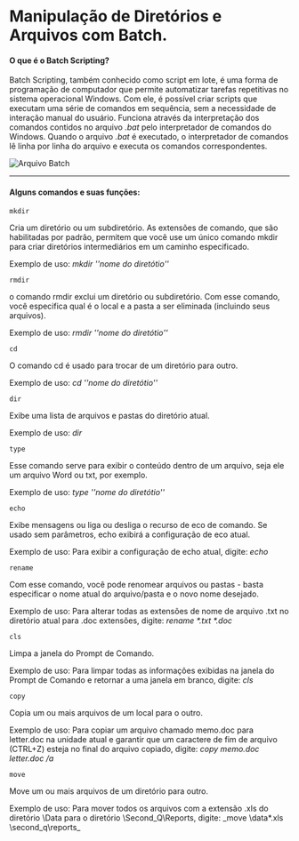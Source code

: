 #  Manipulação de Diretórios e Arquivos com Batch.


#### O que é o Batch Scripting? 

Batch Scripting, também conhecido como script em lote, é uma forma de programação de computador que permite automatizar tarefas repetitivas no sistema operacional Windows. Com ele, é possível criar scripts que executam uma série de comandos em sequência, sem a necessidade de interação manual do usuário.
Funciona através da interpretação dos comandos contidos no arquivo _.bat_ pelo interpretador de comandos do Windows. Quando o arquivo _.bat_ é executado, o interpretador de comandos lê linha por linha do arquivo e executa os comandos correspondentes.

![Arquivo Batch](https://tecnologiaeinformacao.netlify.app/assets/imgs_posts/batch/intro-to-batch-ptbr/batch-program-dir.png)

---

#### Alguns comandos e suas funções:

```
mkdir
```
Cria um diretório ou um subdiretório. As extensões de comando, que são habilitadas por padrão, permitem que você use um único comando mkdir para criar diretórios intermediários em um caminho especificado.

 Exemplo de uso: _mkdir ''nome do diretótio''_

```
rmdir
```
o comando rmdir exclui um diretório ou subdiretório. Com esse comando, você especifica qual é o local e a pasta a ser eliminada (incluindo seus arquivos).

 Exemplo de uso: _rmdir ''nome do diretótio''_

```
cd
```

O comando cd é usado para trocar de um diretório para outro.

 Exemplo de uso: _cd ''nome do diretótio''_

```
dir
```
Exibe uma lista de arquivos e pastas do diretório atual.

 Exemplo de uso: _dir_

```
type
```
Esse comando serve para exibir o conteúdo dentro de um arquivo, seja ele um arquivo Word ou txt, por exemplo.

 Exemplo de uso: _type ''nome do diretótio''_

```
echo 
```
Exibe mensagens ou liga ou desliga o recurso de eco de comando. Se usado sem parâmetros, echo exibirá a configuração de eco atual.
 
 Exemplo de uso: Para exibir a configuração de echo atual, digite: _echo_

```
rename
```
Com esse comando, você pode renomear arquivos ou pastas - basta especificar o nome atual do arquivo/pasta e o novo nome desejado.

 Exemplo de uso: Para alterar todas as extensões de nome de arquivo .txt no diretório atual para .doc extensões, digite: _rename *.txt *.doc_

```
cls
```
Limpa a janela do Prompt de Comando.

 Exemplo de uso: Para limpar todas as informações exibidas na janela do Prompt de Comando e retornar a uma janela em branco, digite: _cls_

```
copy
```
Copia um ou mais arquivos de um local para o outro.

 Exemplo de uso: Para copiar um arquivo chamado memo.doc para letter.doc na unidade atual e garantir que um caractere de fim de arquivo (CTRL+Z) esteja no final do arquivo copiado, digite: _copy memo.doc letter.doc /a_

```
move
```
Move um ou mais arquivos de um diretório para outro.

 Exemplo de uso: Para mover todos os arquivos com a extensão .xls do diretório \Data para o diretório \Second_Q\Reports, digite: _move \data\*.xls \second_q\reports\_


